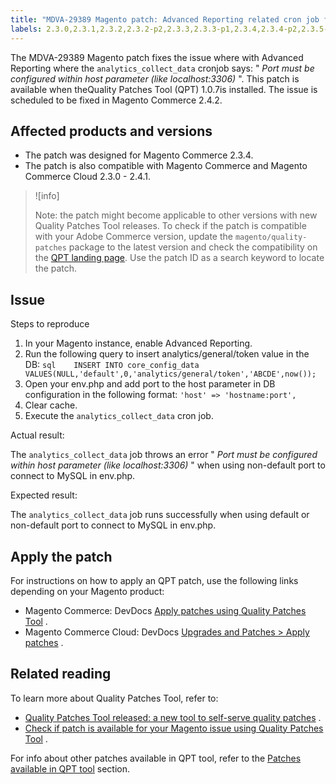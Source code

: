 ```yaml
---
title: "MDVA-29389 Magento patch: Advanced Reporting related cron job fails"
labels: 2.3.0,2.3.1,2.3.2,2.3.2-p2,2.3.3,2.3.3-p1,2.3.4,2.3.4-p2,2.3.5-p1,2.3.5-p2,2.3.6,2.4.0,2.4.0-p1,2.4.1,Advanced Reporting,QPT 1.0.7,QPT patches,Magento Commerce,Magento Commerce Cloud,MySQL,cron,database,error,support tools
---
```


The MDVA-29389 Magento patch fixes the issue where with Advanced Reporting where the `analytics_collect_data` cronjob says: " *Port must be configured within host parameter (like localhost:3306)* ". This patch is available when the<a>Quality Patches Tool (QPT) 1.0.7</a>is installed. The issue is scheduled to be fixed in Magento Commerce 2.4.2.

## Affected products and versions

* The patch was designed for Magento Commerce 2.3.4.
* The patch is also compatible with Magento Commerce and Magento Commerce Cloud 2.3.0 - 2.4.1.

>![info]
>
 >Note: the patch might become applicable to other versions with new Quality Patches Tool releases. To check if the patch is compatible with your Adobe Commerce version, update the `magento/quality-patches` package to the latest version and check the compatibility on the [QPT landing page](https://devdocs.magento.com/quality-patches/tool.html#patch-grid). Use the patch ID as a search keyword to locate the patch.

## Issue

 <span class="wysiwyg-underline">Steps to reproduce</span> 

1. In your Magento instance, enable Advanced Reporting.
1. Run the following query to insert analytics/general/token value in the DB:    ```sql    INSERT INTO core_config_data VALUES(NULL,'default',0,'analytics/general/token','ABCDE',now());    ```    
1. Open your env.php and add port to the host parameter in DB configuration in the following format: `'host' => 'hostname:port',` 
1. Clear cache.
1. Execute the `analytics_collect_data` cron job.

 <span class="wysiwyg-underline">Actual result:</span> 

The `analytics_collect_data` job throws an error " *Port must be configured within host parameter (like localhost:3306)* " when using non-default port to connect to MySQL in env.php.

 <span class="wysiwyg-underline">Expected result:</span> 

The `analytics_collect_data` job runs successfully when using default or non-default port to connect to MySQL in env.php.

## Apply the patch

For instructions on how to apply an QPT patch, use the following links depending on your Magento product:

* Magento Commerce: DevDocs [Apply patches using Quality Patches Tool](https://devdocs.magento.com/guides/v2.4/comp-mgr/patching/mqp.html) .
* Magento Commerce Cloud: DevDocs [Upgrades and Patches > Apply patches](https://devdocs.magento.com/cloud/project/project-patch.html) .

## Related reading

To learn more about Quality Patches Tool, refer to:

* [Quality Patches Tool released: a new tool to self-serve quality patches](https://support.magento.com/hc/en-us/articles/360047139492) .
* [Check if patch is available for your Magento issue using Quality Patches Tool](https://support.magento.com/hc/en-us/articles/360047125252) .

For info about other patches available in QPT tool, refer to the [Patches available in QPT tool](https://support.magento.com/hc/en-us/sections/360010506631-Patches-available-in-QPT-tool-) section.